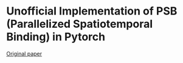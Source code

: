 # Unofficial Implementation of PSB (Parallelized Spatiotemporal Binding) in Pytorch
[Original paper](https://arxiv.org/abs/2402.17077)